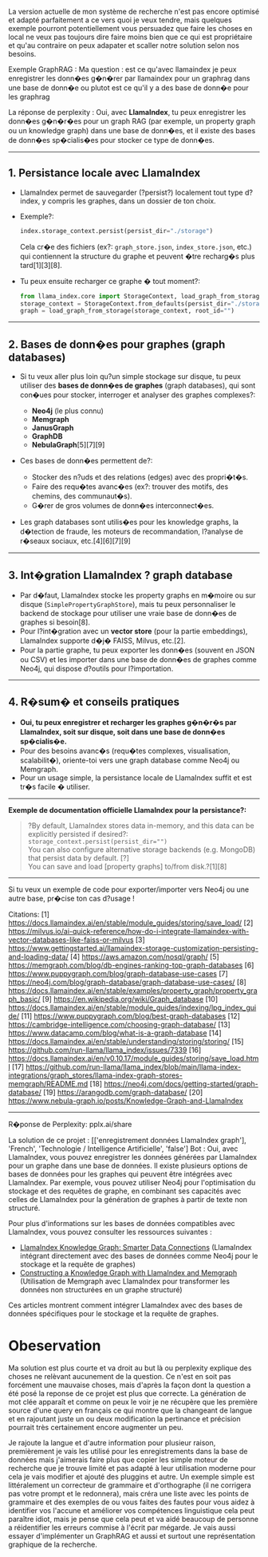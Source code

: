 La version actuelle de mon système de recherche n'est pas encore optimisé et adapté parfaitement a ce vers quoi je veux tendre, mais quelques exemple pourront potentiellement vous persuadez que faire les choses en local ne veux pas toujours dire faire moins bien que ce qui est propriétaire et qu'au contraire on peux adapater et scaller notre solution selon nos besoins. 

Exemple GraphRAG : 
Ma question : est ce qu'avec llamaindex je peux enregistrer les donn�es g�n�rer par llamaindex pour un graphrag dans une base de donn�e ou plutot est ce qu'il y a des base de donn�e pour les graphrag

La réponse de perplexity : 
Oui, avec **LlamaIndex**, tu peux enregistrer les donn�es g�n�r�es pour un graph RAG (par exemple, un property graph ou un knowledge graph) dans une base de donn�es, et il existe des bases de donn�es sp�cialis�es pour stocker ce type de donn�es.

---

## 1. **Persistance locale avec LlamaIndex**

- LlamaIndex permet de sauvegarder (?persist?) localement tout type d?index, y compris les graphes, dans un dossier de ton choix.
- Exemple?:  
  ```python
  index.storage_context.persist(persist_dir="./storage")
  ```
  Cela cr�e des fichiers (ex?: `graph_store.json`, `index_store.json`, etc.) qui contiennent la structure du graphe et peuvent �tre recharg�s plus tard[1][3][8].

- Tu peux ensuite recharger ce graphe � tout moment?:
  ```python
  from llama_index.core import StorageContext, load_graph_from_storage
  storage_context = StorageContext.from_defaults(persist_dir="./storage")
  graph = load_graph_from_storage(storage_context, root_id="")
  ```

---

## 2. **Bases de donn�es pour graphes (graph databases)**

- Si tu veux aller plus loin qu?un simple stockage sur disque, tu peux utiliser des **bases de donn�es de graphes** (graph databases), qui sont con�ues pour stocker, interroger et analyser des graphes complexes?:
  - **Neo4j** (le plus connu)
  - **Memgraph**
  - **JanusGraph**
  - **GraphDB**
  - **NebulaGraph**[5][7][9]

- Ces bases de donn�es permettent de?:
  - Stocker des n?uds et des relations (edges) avec des propri�t�s.
  - Faire des requ�tes avanc�es (ex?: trouver des motifs, des chemins, des communaut�s).
  - G�rer de gros volumes de donn�es interconnect�es.

- Les graph databases sont utilis�es pour les knowledge graphs, la d�tection de fraude, les moteurs de recommandation, l?analyse de r�seaux sociaux, etc.[4][6][7][9]

---

## 3. **Int�gration LlamaIndex ? graph database**

- Par d�faut, LlamaIndex stocke les property graphs en m�moire ou sur disque (`SimplePropertyGraphStore`), mais tu peux personnaliser le backend de stockage pour utiliser une vraie base de donn�es de graphes si besoin[8].
- Pour l?int�gration avec un **vector store** (pour la partie embeddings), LlamaIndex supporte d�j� FAISS, Milvus, etc.[2].
- Pour la partie graphe, tu peux exporter les donn�es (souvent en JSON ou CSV) et les importer dans une base de donn�es de graphes comme Neo4j, qui dispose d?outils pour l?importation.

---

## 4. **R�sum� et conseils pratiques**

- **Oui, tu peux enregistrer et recharger les graphes g�n�r�s par LlamaIndex, soit sur disque, soit dans une base de donn�es sp�cialis�e.**
- Pour des besoins avanc�s (requ�tes complexes, visualisation, scalabilit�), oriente-toi vers une graph database comme Neo4j ou Memgraph.
- Pour un usage simple, la persistance locale de LlamaIndex suffit et est tr�s facile � utiliser.

---

**Exemple de documentation officielle LlamaIndex pour la persistance?:**  
> ?By default, LlamaIndex stores data in-memory, and this data can be explicitly persisted if desired?:  
> `storage_context.persist(persist_dir="")`  
> You can also configure alternative storage backends (e.g. MongoDB) that persist data by default. [?]  
> You can save and load [property graphs] to/from disk.?[1][8]

---

Si tu veux un exemple de code pour exporter/importer vers Neo4j ou une autre base, pr�cise ton cas d?usage !

Citations:
[1] https://docs.llamaindex.ai/en/stable/module_guides/storing/save_load/
[2] https://milvus.io/ai-quick-reference/how-do-i-integrate-llamaindex-with-vector-databases-like-faiss-or-milvus
[3] https://www.gettingstarted.ai/llamaindex-storage-customization-persisting-and-loading-data/
[4] https://aws.amazon.com/nosql/graph/
[5] https://memgraph.com/blog/db-engines-ranking-top-graph-databases
[6] https://www.puppygraph.com/blog/graph-database-use-cases
[7] https://neo4j.com/blog/graph-database/graph-database-use-cases/
[8] https://docs.llamaindex.ai/en/stable/examples/property_graph/property_graph_basic/
[9] https://en.wikipedia.org/wiki/Graph_database
[10] https://docs.llamaindex.ai/en/stable/module_guides/indexing/lpg_index_guide/
[11] https://www.puppygraph.com/blog/best-graph-databases
[12] https://cambridge-intelligence.com/choosing-graph-database/
[13] https://www.datacamp.com/blog/what-is-a-graph-database
[14] https://docs.llamaindex.ai/en/stable/understanding/storing/storing/
[15] https://github.com/run-llama/llama_index/issues/7339
[16] https://docs.llamaindex.ai/en/v0.10.17/module_guides/storing/save_load.html
[17] https://github.com/run-llama/llama_index/blob/main/llama-index-integrations/graph_stores/llama-index-graph-stores-memgraph/README.md
[18] https://neo4j.com/docs/getting-started/graph-database/
[19] https://arangodb.com/graph-database/
[20] https://www.nebula-graph.io/posts/Knowledge-Graph-and-LlamaIndex

---
R�ponse de Perplexity: pplx.ai/share


La solution de ce projet : 
[['enregistrement données LlamaIndex graph'], 'French', 'Technologie / Intelligence Artificielle', 'false']
Bot : Oui, avec LlamaIndex, vous pouvez enregistrer les données générées par LlamaIndex pour un graphe dans une base de données. Il existe plusieurs options de bases de données pour les graphes qui peuvent être intégrées avec LlamaIndex. Par exemple, vous pouvez utiliser Neo4j pour l'optimisation du stockage et des requêtes de graphe, en combinant ses capacités avec celles de LlamaIndex pour la génération de graphes à partir de texte non structuré.

Pour plus d'informations sur les bases de données compatibles avec LlamaIndex, vous pouvez consulter les ressources suivantes :

- [LlamaIndex Knowledge Graph: Smarter Data Connections](https://mljourney.com/llamaindex-knowledge-graph-smarter-data-connections/) (LlamaIndex intégrant directement avec des bases de données comme Neo4j pour le stockage et la requête de graphes)
- [Constructing a Knowledge Graph with LlamaIndex and Memgraph](https://www.llamaindex.ai/blog/constructing-a-knowledge-graph-with-llamaindex-and-memgraph) (Utilisation de Memgraph avec LlamaIndex pour transformer les données non structurées en un graphe structuré)

Ces articles montrent comment intégrer LlamaIndex avec des bases de données spécifiques pour le stockage et la requête de graphes.

# Obeservation 
Ma solution est plus courte et va droit au but là ou perplexity explique des choses ne relèvant aucunement de la question. Ce n'est en soit pas forcément une mauvaise choses, mais d'après la façon dont la question a été posé la reponse de ce projet est plus que correcte. La génération de mot clée apparaît et comme on peux le voir je ne récupère que les  première source d'une query en français ce qui montre que la changeant de langue et en rajoutant juste un ou deux modification la pertinance et précision pourrait très certainement encore augmenter un peu. 

Je rajoute la langue et d'autre information pour plusieur raison, premièrement je vais les utilisé pour les enregistrements dans la base de données mais j'aimerais faire plus que copier les simple moteur de recherche que je trouve limité et pas adapté à leur utilisation moderne pour cela je vais modifier et ajouté des pluggins et autre. Un exemple simple est littéralement un correcteur de grammaire et d'orthographe (il ne corrigera pas votre prompt et le redonnera), mais créra une liste avec les points de grammaire et des exemples de ou vous faites des fautes pour vous aidez à identifier vos l'accune et améliorer vos compétences linguistique cela peut paraître idiot, mais je pense que cela peut et va aidé beaucoup de personne a réidentifier les erreurs commise à l'écrit par mégarde. Je vais aussi essayer d'implémenter un GraphRAG et aussi et surtout une représentation graphique de la recherche. 